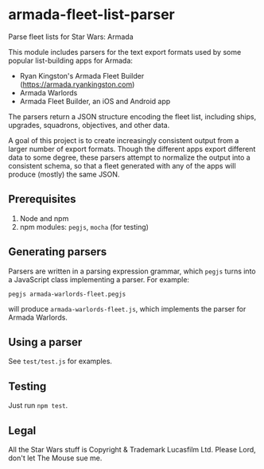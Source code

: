# armada-fleet-list-parser
Parse fleet lists for Star Wars: Armada

This module includes parsers for the text export formats used by some popular list-building apps for Armada:
- Ryan Kingston's Armada Fleet Builder (https://armada.ryankingston.com)
- Armada Warlords
- Armada Fleet Builder, an iOS and Android app

The parsers return a JSON structure encoding the fleet list, including ships, upgrades, squadrons, objectives, and other data.

A goal of this project is to create increasingly consistent output from a larger number of export formats. Though the different apps export different data to some degree, these parsers attempt to normalize the output into a consistent schema, so that a fleet generated with any of the apps will produce (mostly) the same JSON.

## Prerequisites
1. Node and npm
1. npm modules: `pegjs`, `mocha` (for testing)

## Generating parsers
Parsers are written in a parsing expression grammar, which `pegjs` turns into a JavaScript class implementing a parser. For example:

  `pegjs armada-warlords-fleet.pegjs`

will produce `armada-warlords-fleet.js`, which implements the parser for Armada Warlords.

## Using a parser
See `test/test.js` for examples.

## Testing
Just run `npm test`.

## Legal
All the Star Wars stuff is Copyright & Trademark Lucasfilm Ltd. Please Lord, don't let The Mouse sue me.
